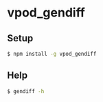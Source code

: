 # vpod_gendiff



## Setup

```sh
$ npm install -g vpod_gendiff
```


## Help
```sh
$ gendiff -h
```